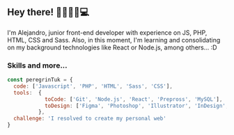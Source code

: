 <!--## Hi! I'm Alejandro! 👋🏼🧔🏼💻-->

## Hey there! 👋🏼🧔🏼💻
I'm Alejandro, junior front-end developer with experience on JS, PHP, HTML, CSS and Sass. Also, in this moment, I'm learning and consolidating on my background technologies like React or Node.js, among others... :D


### Skills and more...
```js
const peregrinTuk = {
  code: ['Javascript', 'PHP', 'HTML', 'Sass', 'CSS'],
  tools:  {
            toCode: ['Git', 'Node.js', 'React', 'Prepross', 'MySQL'],
            toDesign: ['Figma', 'Photoshop', 'Illustrator', 'InDesign', 'WordPress']
          },
  challenge: 'I resolved to create my personal web'
}
```

<!--
**PeregrinTuk/PeregrinTuk** is a ✨ _special_ ✨ repository because its `README.md` (this file) appears on your GitHub profile.

Here are some ideas to get you started:

- 🔭 I’m currently working on ...
- 🌱 I’m currently learning ...
- 👯 I’m looking to collaborate on ...
- 🤔 I’m looking for help with ...
- 💬 Ask me about ...
- 📫 How to reach me: ...
- 😄 Pronouns: ...
- ⚡ Fun fact: ...
-->

